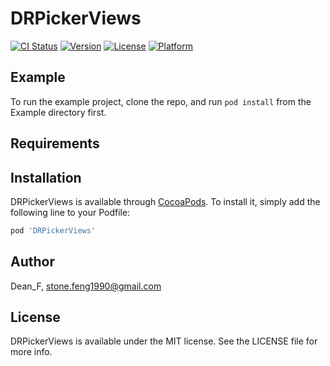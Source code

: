 # DRPickerViews

[![CI Status](https://img.shields.io/travis/Dean_F/DRPickerViews.svg?style=flat)](https://travis-ci.org/Dean_F/DRPickerViews)
[![Version](https://img.shields.io/cocoapods/v/DRPickerViews.svg?style=flat)](https://cocoapods.org/pods/DRPickerViews)
[![License](https://img.shields.io/cocoapods/l/DRPickerViews.svg?style=flat)](https://cocoapods.org/pods/DRPickerViews)
[![Platform](https://img.shields.io/cocoapods/p/DRPickerViews.svg?style=flat)](https://cocoapods.org/pods/DRPickerViews)

## Example

To run the example project, clone the repo, and run `pod install` from the Example directory first.

## Requirements

## Installation

DRPickerViews is available through [CocoaPods](https://cocoapods.org). To install
it, simply add the following line to your Podfile:

```ruby
pod 'DRPickerViews'
```

## Author

Dean_F, stone.feng1990@gmail.com

## License

DRPickerViews is available under the MIT license. See the LICENSE file for more info.
